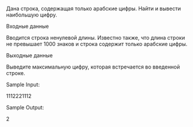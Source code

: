 Дана строка, содержащая только арабские цифры. Найти и вывести наибольшую цифру.

Входные данные

Вводится строка ненулевой длины. Известно также, что длина строки не превышает 1000 знаков и строка содержит только арабские цифры.

Выходные данные

Выведите максимальную цифру, которая встречается во введенной строке.

Sample Input:

1112221112

Sample Output:

2